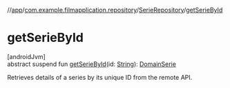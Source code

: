 //[app](../../../index.md)/[com.example.filmapplication.repository](../index.md)/[SerieRepository](index.md)/[getSerieById](get-serie-by-id.md)

# getSerieById

[androidJvm]\
abstract suspend fun [getSerieById](get-serie-by-id.md)(id: [String](https://kotlinlang.org/api/latest/jvm/stdlib/kotlin/-string/index.html)): [DomainSerie](../../com.example.filmapplication.domain/-domain-serie/index.md)

Retrieves details of a series by its unique ID from the remote API.
